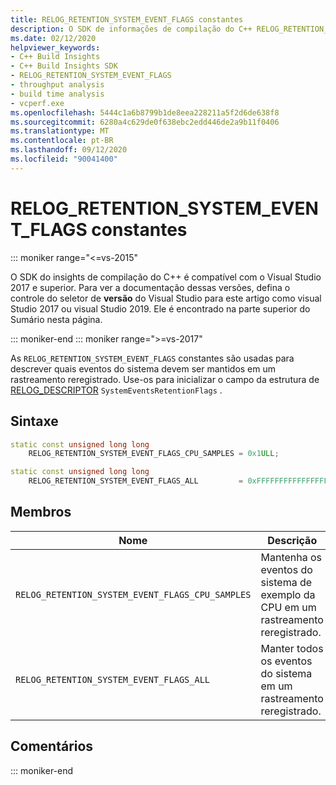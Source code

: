 ```yaml
---
title: RELOG_RETENTION_SYSTEM_EVENT_FLAGS constantes
description: O SDK de informações de compilação do C++ RELOG_RETENTION_SYSTEM_EVENT_FLAGS referência de constantes.
ms.date: 02/12/2020
helpviewer_keywords:
- C++ Build Insights
- C++ Build Insights SDK
- RELOG_RETENTION_SYSTEM_EVENT_FLAGS
- throughput analysis
- build time analysis
- vcperf.exe
ms.openlocfilehash: 5444c1a6b8799b1de8eea228211a5f2d6de638f8
ms.sourcegitcommit: 6280a4c629de0f638ebc2edd446de2a9b11f0406
ms.translationtype: MT
ms.contentlocale: pt-BR
ms.lasthandoff: 09/12/2020
ms.locfileid: "90041400"
---
```

# <a name="relog_retention_system_event_flags-constants"></a>RELOG_RETENTION_SYSTEM_EVENT_FLAGS constantes

::: moniker range="<=vs-2015"

O SDK do insights de compilação do C++ é compatível com o Visual Studio 2017 e superior. Para ver a documentação dessas versões, defina o controle do seletor de **versão** do Visual Studio para este artigo como visual Studio 2017 ou visual Studio 2019. Ele é encontrado na parte superior do Sumário nesta página.

::: moniker-end
::: moniker range=">=vs-2017"

As `RELOG_RETENTION_SYSTEM_EVENT_FLAGS` constantes são usadas para descrever quais eventos do sistema devem ser mantidos em um rastreamento reregistrado. Use-os para inicializar o campo da estrutura de [RELOG_DESCRIPTOR](relog-descriptor-struct.md) `SystemEventsRetentionFlags` .

## <a name="syntax"></a>Sintaxe

```cpp
static const unsigned long long
    RELOG_RETENTION_SYSTEM_EVENT_FLAGS_CPU_SAMPLES = 0x1ULL;

static const unsigned long long
    RELOG_RETENTION_SYSTEM_EVENT_FLAGS_ALL         = 0xFFFFFFFFFFFFFFFFULL;
```

## <a name="members"></a>Membros

| Nome | Descrição |
|--|--|
| `RELOG_RETENTION_SYSTEM_EVENT_FLAGS_CPU_SAMPLES` | Mantenha os eventos do sistema de exemplo da CPU em um rastreamento reregistrado. |
| `RELOG_RETENTION_SYSTEM_EVENT_FLAGS_ALL` | Manter todos os eventos do sistema em um rastreamento reregistrado. |

## <a name="remarks"></a>Comentários

::: moniker-end
